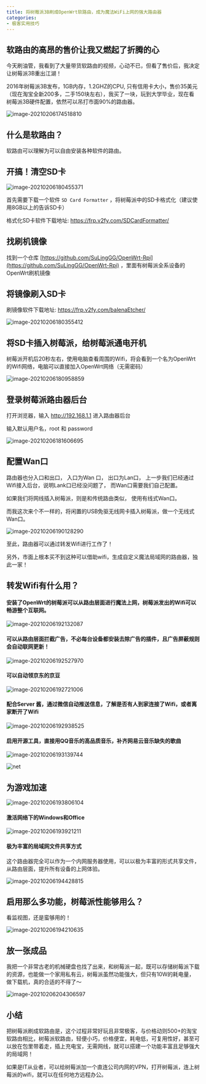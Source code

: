 ```yaml
---
title: 将树莓派3B刷成OpenWrt软路由，成为魔法WiFi上网的强大路由器
categories:
- 极客实用技巧
---
```










## 软路由的高昂的售价让我又燃起了折腾的心



今天刷油管，我看到了大量带货软路由的视频，心动不已，但看了售价后，我决定让树莓派3B重出江湖！

2016年树莓派3B发布，1GB内存，1.2GHZ的CPU,  只有信用卡大小，售价35美元（现在淘宝全新200多，二手150块左右），我买了一块，玩到大学毕业，现在看树莓派3B硬件配置，依然可以吊打市面90%的路由器。



![image-20210206174518810](https://cdn.fangyuanxiaozhan.com/assets/1612604723833hcG2rSw3.png)



## 什么是软路由？



软路由可以理解为可以自由安装各种软件的路由。



## 开搞！清空SD卡

![image-20210206180455371](https://cdn.fangyuanxiaozhan.com/assets/1612605899431Hjh2zPYT.png)

首先需要下载一个软件 `SD Card Formatter` ，将树莓派中的SD卡格式化（建议使用8GB以上的告诉SD卡）

格式化SD卡软件下载地址: https://frp.v2fy.com/SDCardFormatter/



##  找刷机镜像



找到一个仓库 [https://github.com/SuLingGG/OpenWrt-Rpi](https://github.com/SuLingGG/OpenWrt-Rpi) ，里面有树莓派全系设备的OpenWrt刷机镜像





## 将镜像刷入SD卡



刷镜像软件下载地址: https://frp.v2fy.com/balenaEtcher/



![image-20210206180355412](https://cdn.fangyuanxiaozhan.com/assets/1612605840468hyGRCm57.png)





## 将SD卡插入树莓派，给树莓派通电开机



树莓派开机后20秒左右，使用电脑查看周围的Wifi，将会看到一个名为OpenWrt的Wifi网络，电脑可以直接加入OpenWrt网络（无需密码）



![image-20210206180958859](https://cdn.fangyuanxiaozhan.com/assets/1612606205328BcDPKeMx.png)





## 登录树莓派路由器后台

打开浏览器，输入 http://192.168.1.1  进入路由器后台



输入默认用户名，root 和 password



![image-20210206181606695](https://cdn.fangyuanxiaozhan.com/assets/1612606572049M2CJzJWM.png)



## 配置Wan口



路由器也分入口和出口， 入口为Wan 口， 出口为Lan口， 上一步我们已经通过Wifi接入后台，说明Lank口已经没问题了， 而Wan口需要我们自己配置。



如果我们将网线插入树莓派，则是和传统路由类似， 使用有线式Wan口。



而我这次来个不一样的，将闲置的USB免驱无线网卡插入树莓派，做一个无线式Wan口。

![image-20210206190128290](https://cdn.fangyuanxiaozhan.com/assets/1612609292833tc1SntAh.png)



至此，路由器可以通过转发Wifi进行工作了！

另外，市面上根本买不到这种可以借助wifi，生成自定义魔法局域网的路由器，独此一家！



## 转发Wifi有什么用？



#### 安装了OpenWrt的树莓派可以从路由层面进行魔法上网，树莓派发出的Wifi可以畅游整个互联网。

![image-20210206192132087](https://cdn.fangyuanxiaozhan.com/assets/16126104943944k6HTtsa.png)



####  可以从路由层面拦截广告，不必每台设备都安装去除广告的插件，且广告屏蔽规则会自动联网更新！



![image-20210206192527970](https://cdn.fangyuanxiaozhan.com/assets/1612611117374dRZ8fzm7.png)

#### 可以自动领京东的京豆



![image-20210206192721006](https://cdn.fangyuanxiaozhan.com/assets/1612611113643rNKB6Frx.png)



#### 配合Server 酱，通过微信自动推送信息，了解是否有人到家连接了Wifi，或者离家断开了Wifi



![image-20210206192938525](https://cdn.fangyuanxiaozhan.com/assets/1612610980891KedWXyt1.png)

#### 启用开源工具，直接用QQ音乐的高品质音乐，补齐网易云音乐缺失的歌曲



![image-20210206193139744](https://cdn.fangyuanxiaozhan.com/assets/16126111055148naMpSFt.png)



![net](https://cdn.fangyuanxiaozhan.com/assets/1612611384359bRczYSW5.gif)



## 为游戏加速



![image-20210206193806104](https://cdn.fangyuanxiaozhan.com/assets/1612611488959zchy3y2T.png)



#### 激活网络下的Windows和Office

![image-20210206193921211](https://cdn.fangyuanxiaozhan.com/assets/1612611563298dNM7THDS.png)



#### 极为丰富的局域网文件共享方式



这个路由器完全可以作为一个内网服务器使用，可以以极为丰富的形式共享文件，从路由层面，提升所有设备的上网体验。

![image-20210206194428815](https://cdn.fangyuanxiaozhan.com/assets/1612611870923DC14SAdt.png)



## 启用那么多功能，树莓派性能够用么？

看监视图，还是蛮够用的！

![image-20210206194210635](https://cdn.fangyuanxiaozhan.com/assets/1612611732939QN0Hc3nN.png)



## 放一张成品



我把一个非常古老的机械硬盘也找了出来，和树莓派一起，既可以存储树莓派下载的资源，也能做一个家用私有云，树莓派虽然功能强大，但只有10W的耗电量，做下载机，真的合适的不得了～





![image-20210206204306597](https://cdn.fangyuanxiaozhan.com/assets/1612615397519T8WFmkhp.png)



## 小结



把树莓派刷成软路由是，这个过程非常好玩且非常极客，与价格动则500+的淘宝软路由相比，树莓派软路由，轻便小巧，价格便宜，耗电低，可复用性好，甚至可以放在包里带着走，插上充电宝，无需网线，就可以搭建一个功能丰富且足够强大的局域网！



如果是IT从业者，可以给树莓派加一个直连公司内网的VPN，打开树莓派，连上树莓派的wifi，就可以在任何地方远程办公。





